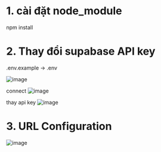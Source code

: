 # 1. cài đặt node_module

npm install

# 2. Thay đổi supabase API key

.env.example -> .env

![image](https://github.com/user-attachments/assets/4a87a4c1-56d1-4aaf-a0d7-d1e590902dc6)

connect
![image](https://github.com/user-attachments/assets/a78226ca-25b7-4157-8d8c-0b73ed9c0c1b)

thay api key
![image](https://github.com/user-attachments/assets/b6a92bd7-a7b9-442d-a8de-52716f96e236)



# 3. URL Configuration

![image](https://github.com/user-attachments/assets/57588817-f30d-4a47-ab98-1362123533d4)



